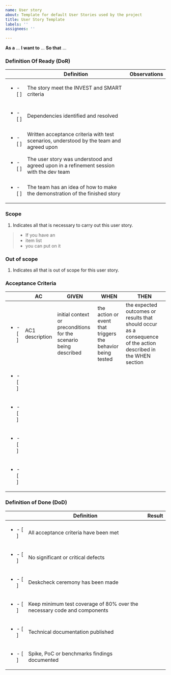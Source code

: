 ```yaml
---
name: User story
about: Template for default User Stories used by the project
title: User Story Template
labels: ''
assignees: ''

---
```


**As a** ...
**I want to** ...
**So that** ...

### Definition Of Ready (DoR)
|   | **Definition**                                   |  **Observations**  |
|---|----------------------------------------------|---|
|  <ul><li>- [ ] </li></ul> | The story meet the INVEST and SMART criteria                                            |   |
|  <ul><li>- [ ] </li></ul> | Dependencies identified and resolved                                                    |   |
|  <ul><li>- [ ] </li></ul> | Written acceptance criteria with test scenarios, understood by the team and agreed upon |   |
|  <ul><li>- [ ] </li></ul> | The user story was understood and agreed upon in a refinement session with the dev team |   |
|  <ul><li>- [ ] </li></ul> | The team has an idea of how to make the demonstration of the finished story             |   |

### Scope
1. Indicates all that is necessary to carry out this user story.
> - If you have an
> - item list
> - you can put on it 

### Out of scope
1. Indicates all that is out of scope for this user story.

### Acceptance Criteria
|   | AC                                                  | GIVEN                                                      | WHEN                     | THEN                                                                                                              |
|---|-----------------------------------------------------|------------------------------------------------------------|--------------------------|-------------------------------------------------------------------------------------------------------------------|
|  <ul><li>- [ ] </li></ul>  | AC1 description               | initial context or preconditions for the scenario being described           | the action or event that triggers the behavior being tested | the expected outcomes or results that should occur as a consequence of the action described in the WHEN section                                                                        |
|  <ul><li>- [ ] </li></ul>  |                                       |                                       |                                       |
|  <ul><li>- [ ] </li></ul>  |                                       |                                       |                                       |
|  <ul><li>- [ ] </li></ul>  |                                       |                                       |                                       |
|  <ul><li>- [ ] </li></ul>  |                                       |                                       |                                       |
### Definition of Done (DoD)
|   | **Definition**                                   |  **Result**  |
|---|----------------------------------------------|---|
|  <ul><li>- [ ] </li></ul>  | All acceptance criteria have been met        | |
|  <ul><li>- [ ] </li></ul>  | No significant or critical defects           | |
|  <ul><li>- [ ] </li></ul>  | Deskcheck ceremony has been made             | |
|  <ul><li>- [ ] </li></ul>  | Keep minimum test coverage of 80% over the necessary code and components            | |
|  <ul><li>- [ ] </li></ul>  | Technical documentation published            | |
|  <ul><li>- [ ] </li></ul>  | Spike, PoC or benchmarks findings documented | |
